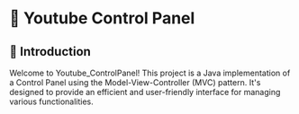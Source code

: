 # 🎥 Youtube Control Panel
## 🌟 Introduction
Welcome to Youtube_ControlPanel! This project is a Java implementation of a Control Panel using the Model-View-Controller (MVC) pattern. It's designed to provide an efficient and user-friendly interface for managing various functionalities.


